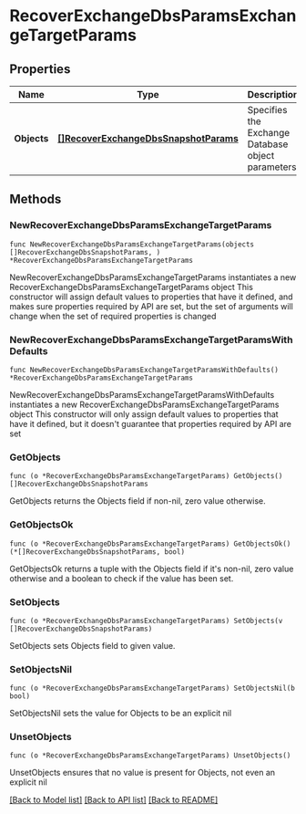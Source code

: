 # RecoverExchangeDbsParamsExchangeTargetParams

## Properties

Name | Type | Description | Notes
------------ | ------------- | ------------- | -------------
**Objects** | [**[]RecoverExchangeDbsSnapshotParams**](RecoverExchangeDbsSnapshotParams.md) | Specifies the Exchange Database object parameters. | 

## Methods

### NewRecoverExchangeDbsParamsExchangeTargetParams

`func NewRecoverExchangeDbsParamsExchangeTargetParams(objects []RecoverExchangeDbsSnapshotParams, ) *RecoverExchangeDbsParamsExchangeTargetParams`

NewRecoverExchangeDbsParamsExchangeTargetParams instantiates a new RecoverExchangeDbsParamsExchangeTargetParams object
This constructor will assign default values to properties that have it defined,
and makes sure properties required by API are set, but the set of arguments
will change when the set of required properties is changed

### NewRecoverExchangeDbsParamsExchangeTargetParamsWithDefaults

`func NewRecoverExchangeDbsParamsExchangeTargetParamsWithDefaults() *RecoverExchangeDbsParamsExchangeTargetParams`

NewRecoverExchangeDbsParamsExchangeTargetParamsWithDefaults instantiates a new RecoverExchangeDbsParamsExchangeTargetParams object
This constructor will only assign default values to properties that have it defined,
but it doesn't guarantee that properties required by API are set

### GetObjects

`func (o *RecoverExchangeDbsParamsExchangeTargetParams) GetObjects() []RecoverExchangeDbsSnapshotParams`

GetObjects returns the Objects field if non-nil, zero value otherwise.

### GetObjectsOk

`func (o *RecoverExchangeDbsParamsExchangeTargetParams) GetObjectsOk() (*[]RecoverExchangeDbsSnapshotParams, bool)`

GetObjectsOk returns a tuple with the Objects field if it's non-nil, zero value otherwise
and a boolean to check if the value has been set.

### SetObjects

`func (o *RecoverExchangeDbsParamsExchangeTargetParams) SetObjects(v []RecoverExchangeDbsSnapshotParams)`

SetObjects sets Objects field to given value.


### SetObjectsNil

`func (o *RecoverExchangeDbsParamsExchangeTargetParams) SetObjectsNil(b bool)`

 SetObjectsNil sets the value for Objects to be an explicit nil

### UnsetObjects
`func (o *RecoverExchangeDbsParamsExchangeTargetParams) UnsetObjects()`

UnsetObjects ensures that no value is present for Objects, not even an explicit nil

[[Back to Model list]](../README.md#documentation-for-models) [[Back to API list]](../README.md#documentation-for-api-endpoints) [[Back to README]](../README.md)


